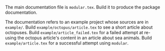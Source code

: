 The main documentation file is `modular.tex`.
Build it to produce the package documentation.

The documentation refers to an example project whose sources are in `example/`.
Build `example/octopus/article.tex` to see a short article about octopuses.
Build `example/article_failed.tex` for a failed attempt at re-using the octopus article's content in an article about sea animals.
Build `example/article.tex` for a successful attempt using `modular`.

